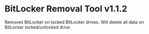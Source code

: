 # BitLocker Removal Tool v1.1.2
Removes BitLocker on locked BitLocker drives. Will delete all data on BitLocker locked/unlocked drive.

